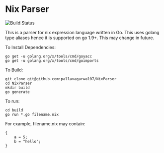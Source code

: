 # Nix Parser
[![Build Status](https://travis-ci.org/pallavagarwal07/NixParser.svg?branch=master)](https://travis-ci.org/pallavagarwal07/NixParser)

This is a parser for nix expression language written in Go.
This uses golang type aliases hence it is supported on go 1.9+. This may change in future.

To Install Dependencies:

```
go get -u golang.org/x/tools/cmd/goyacc
go get -u golang.org/x/tools/cmd/goimports
```

To Build:

```
git clone git@github.com:pallavagarwal07/NixParser
cd NixParser
mkdir build
go generate
```

To run:

```
cd build
go run *.go filename.nix
```

For example, filename.nix may contain:

```
{
    a = 5;
    b = "hello";
}
```

